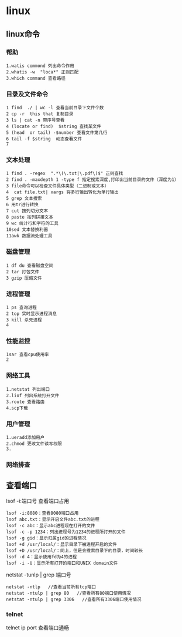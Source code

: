 # linux

## linux命令
### 帮助
	
	1.watis commond 列出命令作用
	2.whatis -w  "loca*" 正则匹配
	3.which command 查看路径
### 目录及文件命令
	
	1 find  ./ | wc -l 查看当前目录下文件个数
	2 cp -r  this that 复制目录
	3 ls | cat -n 带序号查看
	4 (locate or find)  $string 查找某文件
	5 (head  or tail) -$number 查看文件第几行
	6 tail -f $string  动态查看文件
	7 
### 文本处理

	1 find . -regex  ".*\(\.txt|\.pdf\)$" 正则查找
	2 find . -maxdepth 1 -type f 指定搜索深度,打印出当前目录的文件（深度为1）
	3 file命令可以检查文件具体类型（二进制或文本）
	4  cat file.txt| xargs 将多行输出转化为单行输出
	5 grep 文本搜索
	6 用tr进行转换
	7 cut 按列切分文本
	8 paste 按列拼接文本
	9 wc 统计行和字符的工具
	10sed 文本替换利器
	11awk 数据流处理工具
### 磁盘管理

	1 df du 查看磁盘空间
	2 tar 打包文件
	3 gzip 压缩文件
	
### 进程管理
 
 	1 ps 查询进程
 	2 top 实时显示进程消息
 	3 kill 杀死进程
 	4 
 	
### 性能监控

	1sar 查看cpu使用率
	2

### 网络工具

	1.netstat 列出端口
	2.liof 列出系统打开文件
	3.route 查看路由
	4.scp下载
     
### 用户管理

	1.ueradd添加用户
	2.chmod 更改文件读写权限
	3. 

### 网络排查

## 查看端口

lsof -i:端口号 查看端口占用

	lsof -i:8080：查看8080端口占用
	lsof abc.txt：显示开启文件abc.txt的进程
	lsof -c abc：显示abc进程现在打开的文件
	lsof -c -p 1234：列出进程号为1234的进程所打开的文件
	lsof -g gid：显示归属gid的进程情况
	lsof +d /usr/local/：显示目录下被进程开启的文件
	lsof +D /usr/local/：同上，但是会搜索目录下的目录，时间较长
	lsof -d 4：显示使用fd为4的进程
	lsof -i -U：显示所有打开的端口和UNIX domain文件

netstat -tunlp | grep 端口号

	netstat -ntlp   //查看当前所有tcp端口
	netstat -ntulp | grep 80   //查看所有80端口使用情况
	netstat -ntulp | grep 3306   //查看所有3306端口使用情况

### telnet

telnet ip port 查看端口通畅